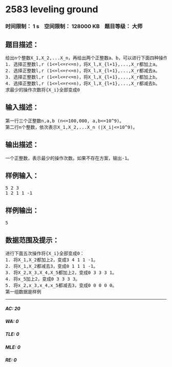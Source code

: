 # 2583 leveling ground   
### 时间限制： 1 s&nbsp;&nbsp;&nbsp;&nbsp;空间限制： 128000 KB&nbsp;&nbsp;&nbsp;&nbsp;题目等级： 大师  
## 题目描述：  

<pre>
给出n个整数X_1,X_2,...X_n，再给出两个正整数a、b，可以进行下面四种操作：  
1. 选择正整数l,r (1<=l<=r<=n)，将X_l,X_{l+1},...,X_r都加上a。  
2. 选择正整数l,r (1<=l<=r<=n)，将X_l,X_{l+1},...,X_r都减去a。  
3. 选择正整数l,r (1<=l<=r<=n)，将X_l,X_{l+1},...,X_r都加上b。  
4. 选择正整数l,r (1<=l<=r<=n)，将X_l,X_{l+1},...,X_r都减去b。  
求最少的操作次数将{X_i}全部变成0
</pre>
  
  
## 输入描述：  

<pre>
第一行三个正整数n,a,b (n<=100,000, a,b<=10^9)。  
第二行n个整数，依次表示X_1,X_2,...X_n (|X_i|<=10^9)。
</pre>
  
  
## 输出描述：  

<pre>
一个正整数，表示最少的操作次数。如果不存在方案，输出-1。
</pre>
  
  
## 样例输入：  

<pre>
5 2 3  
1 2 1 1 -1
</pre>
  
  
## 样例输出：  

<pre>
5
</pre>
  
  
## 数据范围及提示：  

<pre>
进行下面五次操作将{X_i}全部变成0：  
1. 将X_1,X_2都加上2，变成3 4 1 1 -1。  
2. 将X_1,X_2都减去3，变成0 1 1 1 -1。  
3. 将X_2,X_3,X_4,X_5都加上2，变成0 3 3 3 1。  
4. 将x_5加上2，变成0 3 3 3 3。  
5. 将x_2,x_3,x_4,x_5都减去3，变成0 0 0 0 0。
第一组数据是样例
</pre>
  
  
***  

##### AC: 20  
##### WA: 0  
##### TLE: 0  
##### MLE: 0  
##### RE: 0  
